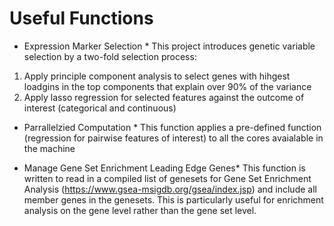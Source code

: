 # Useful Functions 

* Expression Marker Selection *
This project introduces genetic variable selection by a two-fold selection process: 
1) Apply principle component analysis to select genes with hihgest loadgins in the top components that explain over 90% of the variance  
2) Apply lasso regression for selected features against the outcome of interest (categorical and continuous)

* Parrallelzied Computation *
This function applies a pre-defined function (regression for pairwise features of interest) to all the cores avaialable in the machine

* Manage Gene Set Enrichment Leading Edge Genes*
This function is written to read in a compiled list of genesets for Gene Set Enrichment Analysis (https://www.gsea-msigdb.org/gsea/index.jsp) and include all member genes in the genesets. This is particularly useful for enrichment analysis on the gene level rather than the gene set level.

